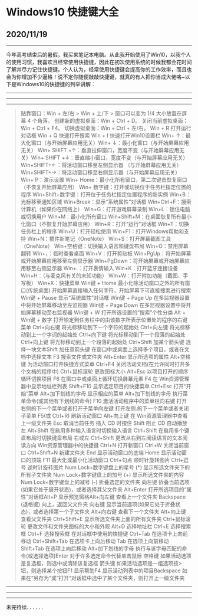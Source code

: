 # Windows10 快捷键大全
## 2020/11/19
***
今年高考结束后的暑假，我买来笔记本电脑。从此我开始使用了Win10，以我个人的使用习惯，我喜欢且经常使用快捷键，因此在初次使用系统的时候我都会花时间了解并尽力记住快捷键。个人认为，经常使用快捷键会提高你的工作效率，而且也会为你增加不少逼格！说不定你随便敲敲快捷键，就真的有人把你当成大佬咯~以下是Windows10的快捷键的列举讲解：
***
***
***
>贴靠窗口：Win + 左/右 >  Win + 上/下 > 窗口可以变为 1/4 大小放置在屏幕 4 个角落。
>创建新的虚拟桌面：Win + Ctrl + D。
>关闭当前虚拟桌面：Win + Ctrl + F4。
>切换虚拟桌面：Win + Ctrl + 左/右。
>Win + R 打开运行对话框
>Win + Q 快速打开搜索
>Win + I 快速打开Win10设置栏
>Win+ ↑：最大化窗口（与开始屏幕应用无关）Win+ ↓：最小化窗口（与开始屏幕应用无关）
>Win+ SHIFT +↑：垂直拉伸窗口，宽度不变（与开始屏幕应用无关）Win+ SHIFT +↓：垂直缩小窗口，宽度不变（与开始屏幕应用无关）
>Win+SHIFT+←：将活动窗口移至左侧显示器 （与开始屏幕应用无关）Win+SHIFT+→：将活动窗口移至右侧显示器（与开始屏幕应用无关）
>Win+ P：演示设置
>Win+ Home：最小化所有窗口，第二次键击恢复窗口（不恢复开始屏幕应用）
>Win+ 数字键：打开或切换位于任务栏指定位置的程序
>Win+Shift+数字键：打开位于任务栏指定位置程序的新实例
>Win+B：光标移至通知区域
>Win+Break：显示“系统属性”对话框
>Win+Ctrl+F：搜索计算机（如果你在网络上）
>Win+G：打开游戏屏幕录制
>Win+L：锁住电脑或切换用户
>Win+M：最小化所有窗口
>Win+Shift+M：在桌面恢复所有最小化窗口（不恢复开始屏幕应用）
>Win+R：打开“运行”对话框
>Win+T：切换任务栏上的程序
>Win+U：打开轻松使用
>Win+F1：打开Windows帮助和支持
>Win+N：插件新笔记（OneNote）
>Win+S：打开屏幕截图工具（OneNote）
>Win+空格键：切换输入语言和键盘布局
>Win+O：禁用屏幕翻转
>Win+，：临时查看桌面
>Win+V：打开剪贴板
>Win+PgUp：将开始屏幕或开始屏幕应用移至左侧显示器
>Win+PgDown：将开始屏幕或开始屏幕应用移至右侧显示器
>Win+.：打开表情输入
>Win+K：打开蓝牙连接设备
>Win+H：（与麦克风有关的未知功能）
>Win+W：打开附加功能（截图、手写板）
>Win+X：快捷菜单
>Win键 + Home 最小化除活动窗口之外的所有窗口(传统桌面)
>开始屏幕直接输入任何字符，开始屏幕下可直接搜索进行搜索
>Win键 + Pause 显示“系统属性”对话框
>Win键 + Page Up 在多监视器设置中将开始屏幕移动至左监视器
>Win键 + Page Down 在多监视器设置中将开始屏幕移动至右监视器
>Win键 + W 打开所选设置的“搜索”个性分类
>Alt + Win键 + 数字 打开锁定到任务栏中的由该数字所表示位置处的程序的右键菜单 
>Ctrl+向右键 将光标移动到下一个字符的起始处
>Ctrl+向左键 将光标移动到上一个字词的起始处
>Ctrl+向下键 将光标移动到下一个段落的起始处
>Ctrl+向上键 将光标移动到上一个段落的起始处
>Ctrl+Shift 加某个箭头键 选择一块文本Shift 加任意箭头键 在窗口中或桌面上选择多个项目，或者在文档中选择文本
>F3 搜索文件或文件夹
>Alt+Enter 显示所选项的属性
>Alt+空格键 为活动窗口打开快捷方式菜单
>Ctrl+F4 关闭活动文档(在允许同时打开多个文档的程序中)
>Ctrl+鼠标滚轮 更改图标大小
>Alt+Esc 以项目打开的顺序循环切换项目
>F6 在窗口中或桌面上循环切换屏幕元素
>F4 在 Win资源管理器中显示地址栏列表
>Shift+F10 显示选定项目的快捷菜单
>Ctrl+Esc 打开“开始”菜单
>Alt+加下划线的字母 显示相应的菜单
>Alt+加下划线的字母 执行菜单命令(或其他有下划线的命令)
>F10 激活活动程序中的菜单栏向右键 打开右侧的下一个菜单或者打开子菜单向左键 打开左侧.的下一个菜单或者关闭子菜单
>F5(或 Ctrl+R) 刷新活动窗口
>Alt+向上键 在 Win资源管理器中查看上一级文件夹
>Esc 取消当前任务 
>插入 CD 时按住 Shift 阻止 CD 自动播放
>左 Alt+Shift 在启用多种输入语言时切换输入语言
>Ctrl+Shift 在启用多个键盘布局时切换键盘布局 右或左 
>Ctrl+Shift 更改从右到左阅读语言的文本阅读方向
>Win资源管理器中的快捷键
>Ctrl+N 打开新窗口
>Ctrl+W 关闭当前窗口
>Ctrl+Shift+N 新建文件夹
>End 显示活动窗口的底端
>Home 显示活动窗口的顶端
>F11 最大化或最小化活动窗口
>Ctrl+句点 顺时针旋转图片
>Ctrl+逗号 逆时针旋转图片
>Num Lock+数字键盘上的星号 (*) 显示所选文件夹下的所有子文件夹
>Num Lock+数字键盘上的加号 (+) 显示所选文件夹的内容
>Num Lock+数字键盘上的减号 (-) 折叠选定的文件夹 向左键 折叠当前选项(如果它处于展开状态)，或者选择其父文件夹
>Alt+Enter 打开所选项目的“属性”对话框Alt+P 显示预览窗格Alt+向左键 查看上一个文件夹
>Backspace (退格键) 向上，返回父文件夹 
>向右键 显示当前选项(如果它处于折叠状态)，或者选择第一个子文件夹
>Alt+向右键 查看下一个文件夹
>Alt+向上键 查看父文件夹
>Ctrl+Shift+E 显示所选文件夹上面的所有文件夹
>Ctrl+鼠标滚轮 更改文件和文件夹图标的大小和外观
>Alt+D 选择地址栏
>Ctrl+E 选择搜索框
>Ctrl+F 选择搜索框 
>在对话框中使用的快捷键
>Ctrl+Tab 在选项卡上向前移动
>Ctrl+Shift+Tab 在选项卡上向后移动
>Tab 在选项上向前移动
>Shift+Tab 在选项上向后移动
>Alt+加下划线的字母 执行与该字母匹配的命令(或选择选项)Enter 
>对于许多选定命令代替单击鼠标 
>空格键 如果活动选项是复选框，则选中或清除该复选框 箭头键 如果活动选项是一组选项按>钮，则选择某个按钮F1 显示帮助F4 显示活动列表中的项目Backspace 如果在“另存为”或“打开”对话框中选中了某个文件夹，则打开上一级文件夹
***
***
***
未完待续.     .    .   .  . .